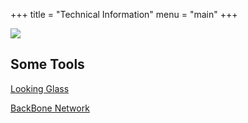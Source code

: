 +++
title = "Technical Information"
menu = "main"
+++

![](https://bgp.tools/pathimg/rt-2a06:41:8100::_40)

## Some Tools
[Looking Glass](/tech/looking-glass)  

[BackBone Network](/tech/backbone)  


<!--

[Traffic Infomations](/tech/traffic)

-->
